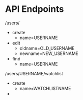 # API Endpoints
/users/
- create
  - name=USERNAME
- edit
  - oldname=OLD_USERNAME
  - newname=NEW_USERNAME
- find
  - name=USERNAME

/users/USERNAME/watchlist
- create
  - name=WATCHLISTNAME
- 